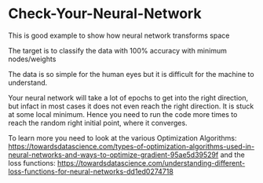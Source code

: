 # Check-Your-Neural-Network
This is good example to show how neural network transforms space

The target is to classify the data with 100% accuracy with minimum nodes/weights 

The data is so simple for the human eyes but it is difficult for the machine to understand.

Your neural network will take a lot of epochs to get into the right direction, but infact in most cases it does not even reach the right direction. It is stuck at some local minimum.
Hence you need to run the code more times to reach the random right initial point, where it converges.

To learn more you need to look at the various 
Optimization Algorithms: https://towardsdatascience.com/types-of-optimization-algorithms-used-in-neural-networks-and-ways-to-optimize-gradient-95ae5d39529f
and the loss functions: https://towardsdatascience.com/understanding-different-loss-functions-for-neural-networks-dd1ed0274718 
